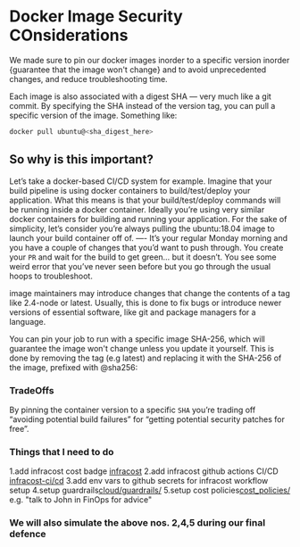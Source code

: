 # Docker Image Security COnsiderations

We made sure to pin our docker images inorder to a specific version inorder {guarantee that the image won't change} and to avoid unprecedented changes, and reduce troubleshooting time.

Each image is also associated with a digest SHA — very much like a git commit. By specifying the SHA instead of the version tag, you can pull a specific version of the image. Something like:

```sh
docker pull ubuntu@<sha_digest_here>
```

## So why is this important?

Let’s take a docker-based CI/CD system for example. Imagine that your build pipeline is using docker containers to build/test/deploy your application. What this means is that your build/test/deploy commands will be running inside a docker container. Ideally you’re using very similar docker containers for building and running your application. For the sake of simplicity, let’s consider you’re always pulling the ubuntu:18.04 image to launch your build container off of.
—-
It’s your regular Monday morning and you have a couple of changes that you’d want to push through. You create your `PR` and wait for the build to get green… but it doesn’t. You see some weird error that you’ve never seen before but you go through the usual hoops to troubleshoot.

image maintainers may introduce changes that change the contents of a tag like 2.4-node or latest. Usually, this is done to fix bugs or introduce newer versions of essential software, like git and package managers for a language.

You can pin your job to run with a specific image SHA-256, which will guarantee the image won't change unless you update it yourself. This is done by removing the tag (e.g latest) and replacing it with the SHA-256 of the image, prefixed with @sha256:

### TradeOffs

By pinning the container version to a specific `SHA` you’re trading off “avoiding potential build failures” for “getting potential security patches for free”.

### Things that I need to do

1.add infracost cost badge [infracost](https://www.infracost.io/docs/infracost_cloud/readme_badge/)
2.add infracost github actions CI/CD [infracost-ci/cd](https://github.com/infracost/actions/)
3.add env vars to github secrets for infracost workflow setup
4.setup guardrails[cloud/guardrails/](https://www.infracost.io/docs/infracost_cloud/guardrails/)
5.setup cost policies[cost_policies/](https://www.infracost.io/docs/features/cost_policies/) e.g. "talk to John in FinOps for advice"

### We will also simulate the above nos. 2,4,5 during our final defence

